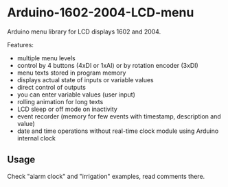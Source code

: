 # Arduino-1602-2004-LCD-menu

Arduino menu library for LCD displays 1602 and 2004.

Features: 
* multiple menu levels
* control by 4 buttons (4xDI or 1xAI) or by rotation encoder (3xDI) 
* menu texts stored in program memory
* displays actual state of inputs or variable values
* direct control of outputs
* you can enter variable values (user input)
* rolling animation for long texts
* LCD sleep or off mode on inactivity
* event recorder (memory for few events with timestamp, description and value)
* date and time operations without real-time clock module using Arduino internal clock

## Usage
Check "alarm clock" and "irrigation" examples, read comments there.
 
